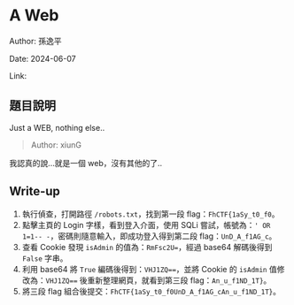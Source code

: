 # A Web

Author: 孫逸平

Date: 2024-06-07

Link: 

## 題目說明

Just a WEB, nothing else..

> Author: xiunG

我認真的說...就是一個 web，沒有其他的了..

## Write-up

1. 執行偵查，打開路徑 `/robots.txt`，找到第一段 flag：`FhCTF{1aSy_t0_f0`。
2. 點擊主頁的 Login 字樣，看到登入介面，使用 SQLi 嘗試，帳號為：`' OR 1=1-- -`，密碼則隨意輸入，即成功登入得到第二段 flag：`UnD_A_f1AG_c`。
3. 查看 Cookie 發現 `isAdmin` 的值為：`RmFsc2U=`，經過 base64 解碼後得到 `False` 字串。
4. 利用 base64 將 `True` 編碼後得到：`VHJ1ZQ==`，並將 Cookie 的 `isAdmin` 值修改為：`VHJ1ZQ==` 後重新整理網頁，就看到第三段 flag：`An_u_f1ND_1T}`。
5. 將三段 flag 組合後提交：`FhCTF{1aSy_t0_f0UnD_A_f1AG_cAn_u_f1ND_1T}`。
